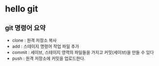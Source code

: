 # hello git

## git 명령어 요약

- clone : 원격 저장소 복사
- add : 스테이지 명령어 작업 파일 추가
- commit : 세이브, 스테이지 영역의 파일들을 가지고 커밋(세이브)을 만들 수 있다
- push : 원격 저장소에 커밋을 업로드한다.